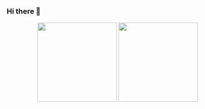 ### Hi there 👋
<div align="center">
  <a href="https://github.com/leonardolima99" style="text-decoration: none">
    <img height="180em" src="https://github-readme-stats.vercel.app/api?username=leonardolima99&show_icons=true&theme=github_dark&include_all_commits=true&count_private=true" />
  </a>
  
  <a href="https://github.com/leonardolima99">
    <img height="180em" src="https://github-readme-stats.vercel.app/api/top-langs/?username=leonardolima99&layout=compact&langs_count=7&theme=github_dark" />
  </a>
</div>
  
<!--
**leonardolima99/leonardolima99** is a ✨ _special_ ✨ repository because its `README.md` (this file) appears on your GitHub profile.

Here are some ideas to get you started:

- 🔭 I’m currently working on ...
- 🌱 I’m currently learning ...
- 👯 I’m looking to collaborate on ...
- 🤔 I’m looking for help with ...
- 💬 Ask me about ...
- 📫 How to reach me: ...
- 😄 Pronouns: ...
- ⚡ Fun fact: ...
-->
